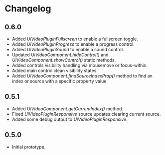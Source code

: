 # Changelog

## 0.6.0
 - Added *UiVideoPluginFullscreen* to enable a fullscreen toggle.
 - Added *UiVideoPluginProgress* to enable a progress control.
 - Added *UiVideoPluginSound* to enable a sound control.
 - Updated *UiVideoComponent.hideControl()* and *UiVideoComponent.showControl()* static methods.
 - Added controls visibility handling via mousemove or focus-within.
 - Added main control clean visibility states.
 - Added *UiVideoComponent.findSourceIndexProp()* method to find an index or source with a specific property value.

## 0.5.1
 - Added *UiVideoComponent.getCurrentIndex()* method.
 - Fixed *UiVideoPluginResponsive* source updates clearing current source.
 - Added some debug output to *UiVideoPluginResponsive*.

## 0.5.0
 - Initial prototype.
